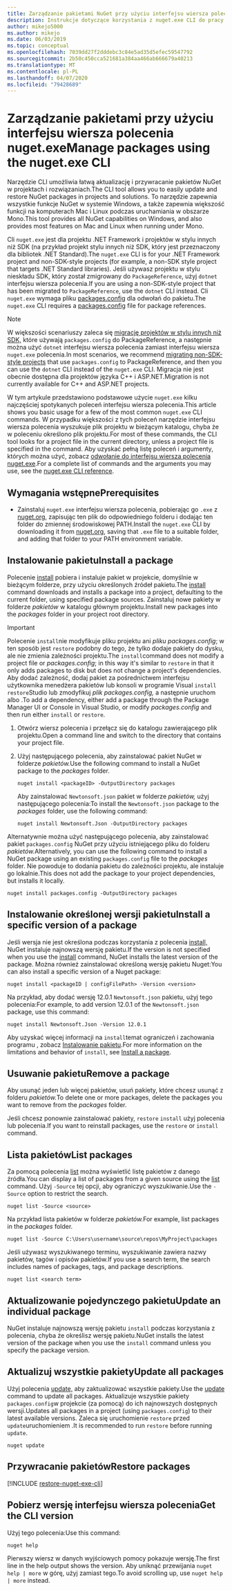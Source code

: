 ```yaml
---
title: Zarządzanie pakietami NuGet przy użyciu interfejsu wiersza polecenia nuget.exe
description: Instrukcje dotyczące korzystania z nuget.exe CLI do pracy z pakietami NuGet.
author: mikejo5000
ms.author: mikejo
ms.date: 06/03/2019
ms.topic: conceptual
ms.openlocfilehash: 7039dd27f2dddebc3c84e5ad35d5efec59547792
ms.sourcegitcommit: 2b50c450cca521681a384aa466ab666679a40213
ms.translationtype: MT
ms.contentlocale: pl-PL
ms.lasthandoff: 04/07/2020
ms.locfileid: "79428689"
---
```

# <a name="manage-packages-using-the-nugetexe-cli"></a><span data-ttu-id="f5465-103">Zarządzanie pakietami przy użyciu interfejsu wiersza polecenia nuget.exe</span><span class="sxs-lookup"><span data-stu-id="f5465-103">Manage packages using the nuget.exe CLI</span></span>

<span data-ttu-id="f5465-104">Narzędzie CLI umożliwia łatwą aktualizację i przywracanie pakietów NuGet w projektach i rozwiązaniach.</span><span class="sxs-lookup"><span data-stu-id="f5465-104">The CLI tool allows you to easily update and restore NuGet packages in projects and solutions.</span></span> <span data-ttu-id="f5465-105">To narzędzie zapewnia wszystkie funkcje NuGet w systemie Windows, a także zapewnia większość funkcji na komputerach Mac i Linux podczas uruchamiania w obszarze Mono.</span><span class="sxs-lookup"><span data-stu-id="f5465-105">This tool provides all NuGet capabilities on Windows, and also provides most features on Mac and Linux when running under Mono.</span></span>

<span data-ttu-id="f5465-106">Cli `nuget.exe` jest dla projektu .NET Framework i projektów w stylu innych niż SDK (na przykład projekt stylu innych niż SDK, który jest przeznaczony dla bibliotek .NET Standard).</span><span class="sxs-lookup"><span data-stu-id="f5465-106">The `nuget.exe` CLI is for your .NET Framework project and non-SDK-style projects (for example, a non-SDK style project that targets .NET Standard libraries).</span></span> <span data-ttu-id="f5465-107">Jeśli używasz projektu w stylu nieskładu SDK, który został zmigrowany do `PackageReference`, użyj `dotnet` interfejsu wiersza polecenia.</span><span class="sxs-lookup"><span data-stu-id="f5465-107">If you are using a non-SDK-style project that has been migrated to `PackageReference`, use the `dotnet` CLI instead.</span></span> <span data-ttu-id="f5465-108">Cli `nuget.exe` wymaga pliku [packages.config](../reference/packages-config.md) dla odwołań do pakietu.</span><span class="sxs-lookup"><span data-stu-id="f5465-108">The `nuget.exe` CLI requires a [packages.config](../reference/packages-config.md) file for package references.</span></span>

> [!NOTE]
> <span data-ttu-id="f5465-109">W większości scenariuszy zaleca się [migrację projektów w stylu innych niż SDK,](../consume-packages/migrate-packages-config-to-package-reference.md) które używają `packages.config` do PackageReference, a następnie można użyć `dotnet` interfejsu wiersza polecenia zamiast interfejsu wiersza `nuget.exe` polecenia.</span><span class="sxs-lookup"><span data-stu-id="f5465-109">In most scenarios, we recommend [migrating non-SDK-style projects](../consume-packages/migrate-packages-config-to-package-reference.md) that use `packages.config` to PackageReference, and then you can use the `dotnet` CLI instead of the `nuget.exe` CLI.</span></span> <span data-ttu-id="f5465-110">Migracja nie jest obecnie dostępna dla projektów języka C++ i ASP.NET.</span><span class="sxs-lookup"><span data-stu-id="f5465-110">Migration is not currently available for C++ and ASP.NET projects.</span></span>

<span data-ttu-id="f5465-111">W tym artykule przedstawiono podstawowe użycie `nuget.exe` kilku najczęściej spotykanych poleceń interfejsu wiersza polecenia.</span><span class="sxs-lookup"><span data-stu-id="f5465-111">This article shows you basic usage for a few of the most common `nuget.exe` CLI commands.</span></span> <span data-ttu-id="f5465-112">W przypadku większości z tych poleceń narzędzie interfejsu wiersza polecenia wyszukuje plik projektu w bieżącym katalogu, chyba że w poleceniu określono plik projektu.</span><span class="sxs-lookup"><span data-stu-id="f5465-112">For most of these commands, the CLI tool looks for a project file in the current directory, unless a project file is specified in the command.</span></span> <span data-ttu-id="f5465-113">Aby uzyskać pełną listę poleceń i argumenty, których można użyć, zobacz [odwołanie do interfejsu wiersza polecenia nuget.exe](../reference/nuget-exe-cli-reference.md).</span><span class="sxs-lookup"><span data-stu-id="f5465-113">For a complete list of commands and the arguments you may use, see the [nuget.exe CLI reference](../reference/nuget-exe-cli-reference.md).</span></span>

## <a name="prerequisites"></a><span data-ttu-id="f5465-114">Wymagania wstępne</span><span class="sxs-lookup"><span data-stu-id="f5465-114">Prerequisites</span></span>

- <span data-ttu-id="f5465-115">Zainstaluj `nuget.exe` interfejsu wiersza polecenia, pobierając go `.exe` z [nuget.org](https://dist.nuget.org/win-x86-commandline/latest/nuget.exe), zapisując ten plik do odpowiedniego folderu i dodając ten folder do zmiennej środowiskowej PATH.</span><span class="sxs-lookup"><span data-stu-id="f5465-115">Install the `nuget.exe` CLI by downloading it from [nuget.org](https://dist.nuget.org/win-x86-commandline/latest/nuget.exe), saving that `.exe` file to a suitable folder, and adding that folder to your PATH environment variable.</span></span>

## <a name="install-a-package"></a><span data-ttu-id="f5465-116">Instalowanie pakietu</span><span class="sxs-lookup"><span data-stu-id="f5465-116">Install a package</span></span>

<span data-ttu-id="f5465-117">Polecenie [install](../reference/cli-reference/cli-ref-install.md) pobiera i instaluje pakiet w projekcie, domyślnie w bieżącym folderze, przy użyciu określonych źródeł pakietu.</span><span class="sxs-lookup"><span data-stu-id="f5465-117">The [install](../reference/cli-reference/cli-ref-install.md) command downloads and installs a package into a project, defaulting to the current folder, using specified package sources.</span></span> <span data-ttu-id="f5465-118">Zainstaluj nowe pakiety w folderze *pakietów* w katalogu głównym projektu.</span><span class="sxs-lookup"><span data-stu-id="f5465-118">Install new packages into the *packages* folder in your project root directory.</span></span>

> [!IMPORTANT]
> <span data-ttu-id="f5465-119">Polecenie `install`nie modyfikuje pliku projektu ani *pliku packages.config*; w ten sposób jest `restore` podobny do tego, że tylko dodaje pakiety do dysku, ale nie zmienia zależności projektu.</span><span class="sxs-lookup"><span data-stu-id="f5465-119">The `install`command does not modify a project file or *packages.config*; in this way it's similar to `restore` in that it only adds packages to disk but does not change a project's dependencies.</span></span> <span data-ttu-id="f5465-120">Aby dodać zależność, dodaj pakiet za pośrednictwem interfejsu użytkownika menedżera pakietów lub konsoli w programie Visual `install` `restore`Studio lub zmodyfikuj *plik packages.config,* a następnie uruchom albo .</span><span class="sxs-lookup"><span data-stu-id="f5465-120">To add a dependency, either add a package through the Package Manager UI or Console in Visual Studio, or modify *packages.config* and then run either `install` or `restore`.</span></span>

1. <span data-ttu-id="f5465-121">Otwórz wiersz polecenia i przełącz się do katalogu zawierającego plik projektu.</span><span class="sxs-lookup"><span data-stu-id="f5465-121">Open a command line and switch to the directory that contains your project file.</span></span>

2. <span data-ttu-id="f5465-122">Użyj następującego polecenia, aby zainstalować pakiet NuGet w folderze *pakietów.*</span><span class="sxs-lookup"><span data-stu-id="f5465-122">Use the following command to install a NuGet package to the *packages* folder.</span></span>

    ```cli
    nuget install <packageID> -OutputDirectory packages
    ```

    <span data-ttu-id="f5465-123">Aby zainstalować `Newtonsoft.json` pakiet w folderze *pakietów,* użyj następującego polecenia:</span><span class="sxs-lookup"><span data-stu-id="f5465-123">To install the `Newtonsoft.json` package to the *packages* folder, use the following command:</span></span>

    ```cli
    nuget install Newtonsoft.Json -OutputDirectory packages
    ```

<span data-ttu-id="f5465-124">Alternatywnie można użyć następującego polecenia, aby zainstalować pakiet `packages.config` NuGet przy użyciu istniejącego pliku do folderu *pakietów.*</span><span class="sxs-lookup"><span data-stu-id="f5465-124">Alternatively, you can use the following command to install a NuGet package using an existing `packages.config` file to the *packages* folder.</span></span> <span data-ttu-id="f5465-125">Nie powoduje to dodania pakietu do zależności projektu, ale instaluje go lokalnie.</span><span class="sxs-lookup"><span data-stu-id="f5465-125">This does not add the package to your project dependencies, but installs it locally.</span></span>

```cli
nuget install packages.config -OutputDirectory packages
```

## <a name="install-a-specific-version-of-a-package"></a><span data-ttu-id="f5465-126">Instalowanie określonej wersji pakietu</span><span class="sxs-lookup"><span data-stu-id="f5465-126">Install a specific version of a package</span></span>

<span data-ttu-id="f5465-127">Jeśli wersja nie jest określona podczas korzystania z polecenia [install,](../reference/cli-reference/cli-ref-install.md) NuGet instaluje najnowszą wersję pakietu.</span><span class="sxs-lookup"><span data-stu-id="f5465-127">If the version is not specified when you use the [install](../reference/cli-reference/cli-ref-install.md) command, NuGet installs the latest version of the package.</span></span> <span data-ttu-id="f5465-128">Można również zainstalować określoną wersję pakietu Nuget:</span><span class="sxs-lookup"><span data-stu-id="f5465-128">You can also install a specific version of a Nuget package:</span></span>

```cli
nuget install <packageID | configFilePath> -Version <version>
```

<span data-ttu-id="f5465-129">Na przykład, aby dodać wersję 12.0.1 `Newtonsoft.json` pakietu, użyj tego polecenia:</span><span class="sxs-lookup"><span data-stu-id="f5465-129">For example, to add version 12.0.1 of the `Newtonsoft.json` package, use this command:</span></span>

```cli
nuget install Newtonsoft.Json -Version 12.0.1
```

<span data-ttu-id="f5465-130">Aby uzyskać więcej informacji na `install`temat ograniczeń i zachowania programu , zobacz [Instalowanie pakietu](#install-a-package).</span><span class="sxs-lookup"><span data-stu-id="f5465-130">For more information on the limitations and behavior of `install`, see [Install a package](#install-a-package).</span></span>

## <a name="remove-a-package"></a><span data-ttu-id="f5465-131">Usuwanie pakietu</span><span class="sxs-lookup"><span data-stu-id="f5465-131">Remove a package</span></span>

<span data-ttu-id="f5465-132">Aby usunąć jeden lub więcej pakietów, usuń pakiety, które chcesz usunąć z folderu *pakietów.*</span><span class="sxs-lookup"><span data-stu-id="f5465-132">To delete one or more packages, delete the packages you want to remove from the *packages* folder.</span></span>

<span data-ttu-id="f5465-133">Jeśli chcesz ponownie zainstalować pakiety, `restore` `install` użyj polecenia lub polecenia.</span><span class="sxs-lookup"><span data-stu-id="f5465-133">If you want to reinstall packages, use the `restore` or `install` command.</span></span>

## <a name="list-packages"></a><span data-ttu-id="f5465-134">Lista pakietów</span><span class="sxs-lookup"><span data-stu-id="f5465-134">List packages</span></span>

<span data-ttu-id="f5465-135">Za pomocą polecenia [list](../reference/cli-reference/cli-ref-list.md) można wyświetlić listę pakietów z danego źródła.</span><span class="sxs-lookup"><span data-stu-id="f5465-135">You can display a list of packages from a given source using the [list](../reference/cli-reference/cli-ref-list.md) command.</span></span> <span data-ttu-id="f5465-136">Użyj `-Source` tej opcji, aby ograniczyć wyszukiwanie.</span><span class="sxs-lookup"><span data-stu-id="f5465-136">Use the `-Source` option to restrict the search.</span></span>

```cli
nuget list -Source <source>
```

<span data-ttu-id="f5465-137">Na przykład lista pakietów w folderze *pakietów.*</span><span class="sxs-lookup"><span data-stu-id="f5465-137">For example, list packages in the *packages* folder.</span></span>

```cli
nuget list -Source C:\Users\username\source\repos\MyProject\packages
```

<span data-ttu-id="f5465-138">Jeśli używasz wyszukiwanego terminu, wyszukiwanie zawiera nazwy pakietów, tagów i opisów pakietów.</span><span class="sxs-lookup"><span data-stu-id="f5465-138">If you use a search term, the search includes names of packages, tags, and package descriptions.</span></span>

```cli
nuget list <search term>
```

## <a name="update-an-individual-package"></a><span data-ttu-id="f5465-139">Aktualizowanie pojedynczego pakietu</span><span class="sxs-lookup"><span data-stu-id="f5465-139">Update an individual package</span></span>

<span data-ttu-id="f5465-140">NuGet instaluje najnowszą wersję pakietu `install` podczas korzystania z polecenia, chyba że określisz wersję pakietu.</span><span class="sxs-lookup"><span data-stu-id="f5465-140">NuGet installs the latest version of the package when you use the `install` command unless you specify the package version.</span></span>

## <a name="update-all-packages"></a><span data-ttu-id="f5465-141">Aktualizuj wszystkie pakiety</span><span class="sxs-lookup"><span data-stu-id="f5465-141">Update all packages</span></span>

<span data-ttu-id="f5465-142">Użyj polecenia [update,](../reference/cli-reference/cli-ref-update.md) aby zaktualizować wszystkie pakiety.</span><span class="sxs-lookup"><span data-stu-id="f5465-142">Use the [update](../reference/cli-reference/cli-ref-update.md) command to update all packages.</span></span> <span data-ttu-id="f5465-143">Aktualizuje wszystkie pakiety `packages.config`w projekcie (za pomocą) do ich najnowszych dostępnych wersji.</span><span class="sxs-lookup"><span data-stu-id="f5465-143">Updates all packages in a project (using `packages.config`) to their latest available versions.</span></span> <span data-ttu-id="f5465-144">Zaleca się uruchomienie `restore` przed `update`uruchomieniem .</span><span class="sxs-lookup"><span data-stu-id="f5465-144">It is recommended to run `restore` before running `update`.</span></span>

```cli
nuget update
```

## <a name="restore-packages"></a><span data-ttu-id="f5465-145">Przywracanie pakietów</span><span class="sxs-lookup"><span data-stu-id="f5465-145">Restore packages</span></span>

[!INCLUDE [restore-nuget-exe-cli](includes/restore-nuget-exe-cli.md)]

## <a name="get-the-cli-version"></a><span data-ttu-id="f5465-146">Pobierz wersję interfejsu wiersza polecenia</span><span class="sxs-lookup"><span data-stu-id="f5465-146">Get the CLI version</span></span>

<span data-ttu-id="f5465-147">Użyj tego polecenia:</span><span class="sxs-lookup"><span data-stu-id="f5465-147">Use this command:</span></span>

```cli
nuget help
```

<span data-ttu-id="f5465-148">Pierwszy wiersz w danych wyjściowych pomocy pokazuje wersję.</span><span class="sxs-lookup"><span data-stu-id="f5465-148">The first line in the help output shows the version.</span></span> <span data-ttu-id="f5465-149">Aby uniknąć przewijania `nuget help | more` w górę, użyj zamiast tego.</span><span class="sxs-lookup"><span data-stu-id="f5465-149">To avoid scrolling up, use `nuget help | more` instead.</span></span>